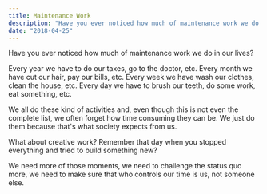 ```yaml
---
title: Maintenance Work
description: "Have you ever noticed how much of maintenance work we do in our lives? Every year we have to do our taxes, go to the doctor, etc. Every month we have cut our hair, pay our bills, etc. Every week we have wash our clothes, clean the house, etc. Every day we have to brush our teeth, do some work, eat something, etc."
date: "2018-04-25"
---
```


Have you ever noticed how much of maintenance work we do in our lives?

Every year we have to do our taxes, go to the doctor, etc. Every month we have cut our hair, pay our bills, etc. Every week we have wash our clothes, clean the house, etc. Every day we have to brush our teeth, do some work, eat something, etc.

We all do these kind of activities and, even though this is not even the complete list, we often forget how time consuming they can be. We just do them because that's what society expects from us.

What about creative work? Remember that day when you stopped everything and tried to build something new?

We need more of those moments, we need to challenge the status quo more, we need to make sure that who controls our time is us, not someone else.
